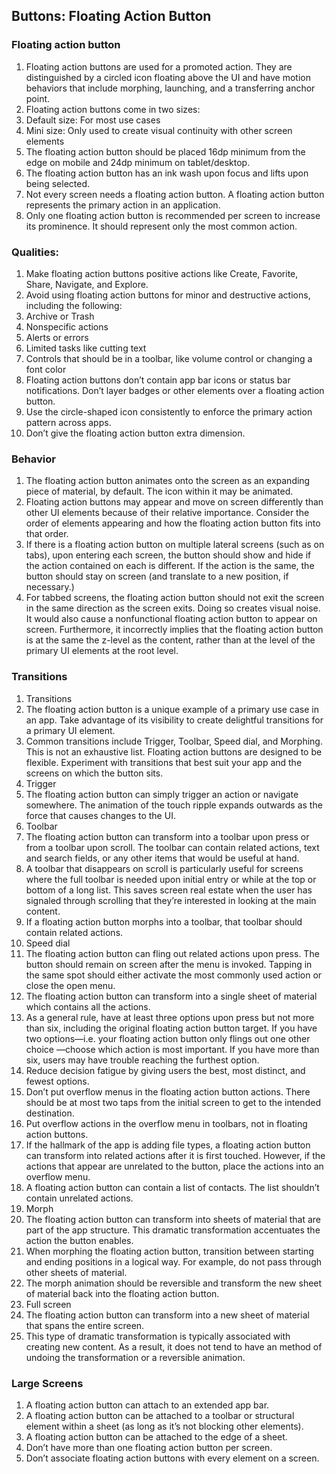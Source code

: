 ## Buttons: Floating Action Button

### Floating action button
1. Floating action buttons are used for a promoted action. They are distinguished by a circled icon floating above the UI and have motion behaviors that include morphing, launching, and a transferring anchor point.
2. Floating action buttons come in two sizes:
  1. Default size: For most use cases
  2. Mini size: Only used to create visual continuity with other screen elements
3. The floating action button should be placed 16dp minimum from the edge on mobile and 24dp minimum on tablet/desktop.
4. The floating action button has an ink wash upon focus and lifts upon being selected.
5. Not every screen needs a floating action button. A floating action button represents the primary action in an application.
6. Only one floating action button is recommended per screen to increase its prominence. It should represent only the most common action.

### Qualities: 
1. Make floating action buttons positive actions like Create, Favorite, Share, Navigate, and Explore.
2. Avoid using floating action buttons for minor and destructive actions, including the following:
  1. Archive or Trash
  2. Nonspecific actions
  3. Alerts or errors
  4. Limited tasks like cutting text
  5. Controls that should be in a toolbar, like volume control or changing a font color
3. Floating action buttons don’t contain app bar icons or status bar notifications. Don’t layer badges or other elements over a floating action button.
4. Use the circle-shaped icon consistently to enforce the primary action pattern across apps.
5. Don’t give the floating action button extra dimension.

### Behavior
1. The floating action button animates onto the screen as an expanding piece of material, by default. The icon within it may be animated.
2. Floating action buttons may appear and move on screen differently than other UI elements because of their relative importance. Consider the order of elements appearing and how the floating action button fits into that order.
3. If there is a floating action button on multiple lateral screens (such as on tabs), upon entering each screen, the button should show and hide if the action contained on each is different. If the action is the same, the button should stay on screen (and translate to a new position, if necessary.)
4. For tabbed screens, the floating action button should not exit the screen in the same direction as the screen exits. Doing so creates visual noise. It would also cause a nonfunctional floating action button to appear on screen. Furthermore, it incorrectly implies that the floating action button is at the same the z-level as the content, rather than at the level of the primary UI elements at the root level.

### Transitions
1. Transitions
  1. The floating action button is a unique example of a primary use case in an app. Take advantage of its visibility to create delightful transitions for a primary UI element.
  2. Common transitions include Trigger, Toolbar, Speed dial, and Morphing. This is not an exhaustive list. Floating action buttons are designed to be flexible. Experiment with transitions that best suit your app and the screens on which the button sits.
2. Trigger
  1. The floating action button can simply trigger an action or navigate somewhere. The animation of the touch ripple expands outwards as the force that causes changes to the UI.
3. Toolbar
  1. The floating action button can transform into a toolbar upon press or from a toolbar upon scroll. The toolbar can contain related actions, text and search fields, or any other items that would be useful at hand.
  2. A toolbar that disappears on scroll is particularly useful for screens where the full toolbar is needed upon initial entry or while at the top or bottom of a long list. This saves screen real estate when the user has signaled through scrolling that they’re interested in looking at the main content.
  3. If a floating action button morphs into a toolbar, that toolbar should contain related actions.
4. Speed dial
  1. The floating action button can fling out related actions upon press. The button should remain on screen after the menu is invoked. Tapping in the same spot should either activate the most commonly used action or close the open menu.
  2. The floating action button can transform into a single sheet of material which contains all the actions.
  3. As a general rule, have at least three options upon press but not more than six, including the original floating action button target. If you have two options—i.e. your floating action button only flings out one other choice —choose which action is most important. If you have more than six, users may have trouble reaching the furthest option.
  4. Reduce decision fatigue by giving users the best, most distinct, and fewest options.
  5. Don’t put overflow menus in the floating action button actions. There should be at most two taps from the initial screen to get to the intended destination.
  6. Put overflow actions in the overflow menu in toolbars, not in floating action buttons.
  7. If the hallmark of the app is adding file types, a floating action button can transform into related actions after it is first touched. However, if the actions that appear are unrelated to the button, place the actions into an overflow menu.
  8. A floating action button can contain a list of contacts. The list shouldn’t contain unrelated actions.
5. Morph
  1. The floating action button can transform into sheets of material that are part of the app structure. This dramatic transformation accentuates the action the button enables.
  2. When morphing the floating action button, transition between starting and ending positions in a logical way. For example, do not pass through other sheets of material.
  3. The morph animation should be reversible and transform the new sheet of material back into the floating action button.
6. Full screen
  1. The floating action button can transform into a new sheet of material that spans the entire screen.
  2. This type of dramatic transformation is typically associated with creating new content. As a result, it does not tend to have an method of undoing the transformation or a reversible animation.
  
### Large Screens
1. A floating action button can attach to an extended app bar.
2. A floating action button can be attached to a toolbar or structural element within a sheet (as long as it’s not blocking other elements).
3. A floating action button can be attached to the edge of a sheet.
4. Don’t have more than one floating action button per screen.
5. Don’t associate floating action buttons with every element on a screen.

